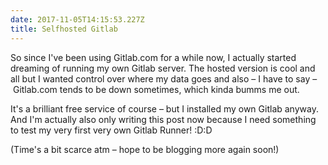 ```yaml
---
date: 2017-11-05T14:15:53.227Z
title: Selfhosted Gitlab
---
```

So since I've been using Gitlab.com for a while now, I actually started dreaming of running my own Gitlab server.
The hosted version is cool and all but I wanted control over where my data goes and also – I have to say – Gitlab.com tends to be down sometimes, which kinda bumms me out.

It's a brilliant free service of course – but I installed my own Gitlab anyway. And I'm actually also only writing this post now because I need something to test my very first very own Gitlab Runner! :D:D

(Time's a bit scarce atm – hope to be blogging more again soon!)
